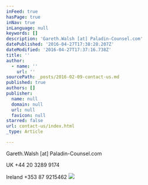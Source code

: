 ```yaml
---
inFeed: true
hasPage: true
inNav: true
inLanguage: null
keywords: []
description: 'Gareth.Walsh [at] Paladin-Counsel.com'
datePublished: '2016-04-27T17:38:28.207Z'
dateModified: '2016-04-27T17:37:16.738Z'
title: ''
author:
  - name: ''
    url: ''
sourcePath: _posts/2016-02-09-contact-us.md
published: true
authors: []
publisher:
  name: null
  domain: null
  url: null
  favicon: null
starred: false
url: contact-us/index.html
_type: Article

---
```

Gareth.Walsh \[at\] Paladin-Counsel.com

UK +44 20 3289 9174

Ireland +353 87 9215462
![](https://the-grid-user-content.s3-us-west-2.amazonaws.com/2edab1d2-a947-4a01-aab0-fb40a3980a6f.png)